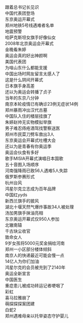 跟着总书记长见识  
中国代表团登场  
东京奥运开幕式  
郑州地铁5号线遇难者名单  
地震预警  
哈萨克斯坦女旗手好像仙女  
2008年北京奥运会开幕式  
金晚看朱婷  
奥运会真的好出神颜啊  
美国代表团  
为啥山东什么都能支援  
中国出场时网友留言太感人了  
这是什么阴间开幕式  
日本旗手身高差  
还以为奥运会转播了贞子  
当年的东京八分钟  
南京本轮疫情已有确诊23例无症状14例  
郑州暴雨冲出汉代古墓  
中国队入住的楼层挂旗了  
朱婷赵帅无实物模拟举旗  
男子难忍痔疮酒驾找警察送医  
郑州市民菜刀劈车救出3人  
东京奥运会开幕式吐槽大会  
还以为是青春有你奥运季  
奥运会伙食有多好  
歌手MISIA开幕式演唱日本国歌  
五十音图入场顺序  
河南强降雨已致56人遇难5人失踪  
俄罗斯参赛形式  
杭州台风  
鸿星尔克立志成为百年品牌  
中国红yyds  
新西兰旗手的披风  
湖北十堰天然气爆炸事故34人被处理  
汤加男旗手抹油亮相  
东京奥运开幕式仅950人参加  
北辙南辕  
千古玦尘收官  
致命女人  
9岁女孩将5000元奖金捐给河南  
郑州一小区部分楼体倾斜  
南京人的快递最近可能会慢一点  
14亿人为你们加油  
鸿星尔克的会员被充到了2140年  
奥运全新宣言  
中国医生  
重症患儿被成功转运记者哽咽了  
彩虹  
喜马拉雅崩了  
萌探探探案团建  
白蛇2  
郑州遇难母亲以托举姿态守护婴儿  
